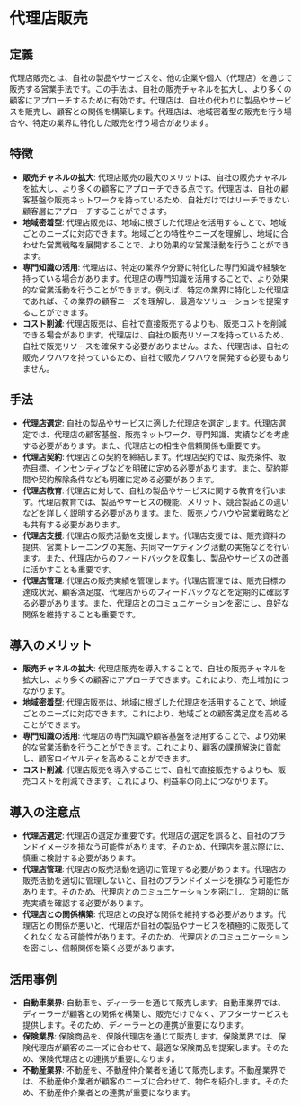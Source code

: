 # 代理店販売

## 定義
代理店販売とは、自社の製品やサービスを、他の企業や個人（代理店）を通じて販売する営業手法です。この手法は、自社の販売チャネルを拡大し、より多くの顧客にアプローチするために有効です。代理店は、自社の代わりに製品やサービスを販売し、顧客との関係を構築します。代理店は、地域密着型の販売を行う場合や、特定の業界に特化した販売を行う場合があります。

## 特徴
- **販売チャネルの拡大**: 代理店販売の最大のメリットは、自社の販売チャネルを拡大し、より多くの顧客にアプローチできる点です。代理店は、自社の顧客基盤や販売ネットワークを持っているため、自社だけではリーチできない顧客層にアプローチすることができます。
- **地域密着型**: 代理店販売は、地域に根ざした代理店を活用することで、地域ごとのニーズに対応できます。地域ごとの特性やニーズを理解し、地域に合わせた営業戦略を展開することで、より効果的な営業活動を行うことができます。
- **専門知識の活用**: 代理店は、特定の業界や分野に特化した専門知識や経験を持っている場合があります。代理店の専門知識を活用することで、より効果的な営業活動を行うことができます。例えば、特定の業界に特化した代理店であれば、その業界の顧客ニーズを理解し、最適なソリューションを提案することができます。
- **コスト削減**: 代理店販売は、自社で直接販売するよりも、販売コストを削減できる場合があります。代理店は、自社の販売リソースを持っているため、自社で販売リソースを確保する必要がありません。また、代理店は、自社の販売ノウハウを持っているため、自社で販売ノウハウを開発する必要もありません。

## 手法
- **代理店選定**: 自社の製品やサービスに適した代理店を選定します。代理店選定では、代理店の顧客基盤、販売ネットワーク、専門知識、実績などを考慮する必要があります。また、代理店との相性や信頼関係も重要です。
- **代理店契約**: 代理店との契約を締結します。代理店契約では、販売条件、販売目標、インセンティブなどを明確に定める必要があります。また、契約期間や契約解除条件なども明確に定める必要があります。
- **代理店教育**: 代理店に対して、自社の製品やサービスに関する教育を行います。代理店教育では、製品やサービスの機能、メリット、競合製品との違いなどを詳しく説明する必要があります。また、販売ノウハウや営業戦略なども共有する必要があります。
- **代理店支援**: 代理店の販売活動を支援します。代理店支援では、販売資料の提供、営業トレーニングの実施、共同マーケティング活動の実施などを行います。また、代理店からのフィードバックを収集し、製品やサービスの改善に活かすことも重要です。
- **代理店管理**: 代理店の販売実績を管理します。代理店管理では、販売目標の達成状況、顧客満足度、代理店からのフィードバックなどを定期的に確認する必要があります。また、代理店とのコミュニケーションを密にし、良好な関係を維持することも重要です。

## 導入のメリット
- **販売チャネルの拡大**: 代理店販売を導入することで、自社の販売チャネルを拡大し、より多くの顧客にアプローチできます。これにより、売上増加につながります。
- **地域密着型**: 代理店販売は、地域に根ざした代理店を活用することで、地域ごとのニーズに対応できます。これにより、地域ごとの顧客満足度を高めることができます。
- **専門知識の活用**: 代理店の専門知識や顧客基盤を活用することで、より効果的な営業活動を行うことができます。これにより、顧客の課題解決に貢献し、顧客ロイヤルティを高めることができます。
- **コスト削減**: 代理店販売を導入することで、自社で直接販売するよりも、販売コストを削減できます。これにより、利益率の向上につながります。

## 導入の注意点
- **代理店選定**: 代理店の選定が重要です。代理店の選定を誤ると、自社のブランドイメージを損なう可能性があります。そのため、代理店を選ぶ際には、慎重に検討する必要があります。
- **代理店管理**: 代理店の販売活動を適切に管理する必要があります。代理店の販売活動を適切に管理しないと、自社のブランドイメージを損なう可能性があります。そのため、代理店とのコミュニケーションを密にし、定期的に販売実績を確認する必要があります。
- **代理店との関係構築**: 代理店との良好な関係を維持する必要があります。代理店との関係が悪いと、代理店が自社の製品やサービスを積極的に販売してくれなくなる可能性があります。そのため、代理店とのコミュニケーションを密にし、信頼関係を築く必要があります。

## 活用事例
- **自動車業界**: 自動車を、ディーラーを通じて販売します。自動車業界では、ディーラーが顧客との関係を構築し、販売だけでなく、アフターサービスも提供します。そのため、ディーラーとの連携が重要になります。
- **保険業界**: 保険商品を、保険代理店を通じて販売します。保険業界では、保険代理店が顧客のニーズに合わせて、最適な保険商品を提案します。そのため、保険代理店との連携が重要になります。
- **不動産業界**: 不動産を、不動産仲介業者を通じて販売します。不動産業界では、不動産仲介業者が顧客のニーズに合わせて、物件を紹介します。そのため、不動産仲介業者との連携が重要になります。